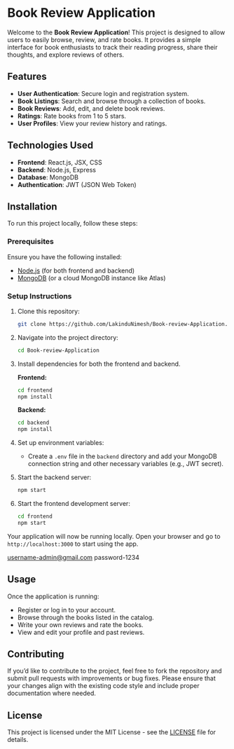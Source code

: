 

# Book Review Application

Welcome to the **Book Review Application**! This project is designed to allow users to easily browse, review, and rate books. It provides a simple interface for book enthusiasts to track their reading progress, share their thoughts, and explore reviews of others.

## Features

- **User Authentication**: Secure login and registration system.
- **Book Listings**: Search and browse through a collection of books.
- **Book Reviews**: Add, edit, and delete book reviews.
- **Ratings**: Rate books from 1 to 5 stars.
- **User Profiles**: View your review history and ratings.

## Technologies Used

- **Frontend**: React.js, JSX, CSS
- **Backend**: Node.js, Express
- **Database**: MongoDB
- **Authentication**: JWT (JSON Web Token)

## Installation

To run this project locally, follow these steps:

### Prerequisites

Ensure you have the following installed:

- [Node.js](https://nodejs.org/) (for both frontend and backend)
- [MongoDB](https://www.mongodb.com/) (or a cloud MongoDB instance like Atlas)

### Setup Instructions

1. Clone this repository:

   ```bash
   git clone https://github.com/LakinduNimesh/Book-review-Application.git
   ```

2. Navigate into the project directory:

   ```bash
   cd Book-review-Application
   ```

3. Install dependencies for both the frontend and backend.

   **Frontend:**

   ```bash
   cd frontend
   npm install
   ```

   **Backend:**

   ```bash
   cd backend
   npm install
   ```

4. Set up environment variables:

   - Create a `.env` file in the `backend` directory and add your MongoDB connection string and other necessary variables (e.g., JWT secret).
   
5. Start the backend server:

   ```bash
   npm start
   ```

6. Start the frontend development server:

   ```bash
   cd frontend
   npm start
   ```

Your application will now be running locally. Open your browser and go to `http://localhost:3000` to start using the app.

username-admin@gmail.com
password-1234

## Usage

Once the application is running:

- Register or log in to your account.
- Browse through the books listed in the catalog.
- Write your own reviews and rate the books.
- View and edit your profile and past reviews.

## Contributing

If you’d like to contribute to the project, feel free to fork the repository and submit pull requests with improvements or bug fixes. Please ensure that your changes align with the existing code style and include proper documentation where needed.

## License

This project is licensed under the MIT License - see the [LICENSE](LICENSE) file for details.

